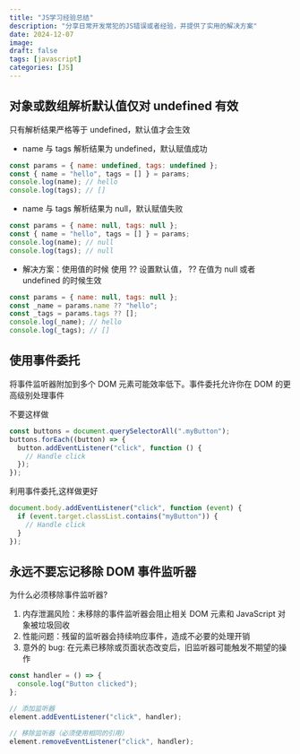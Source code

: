 ```yaml
---
title: "JS学习经验总结"
description: "分享日常开发常犯的JS错误或者经验，并提供了实用的解决方案"
date: 2024-12-07
image:
draft: false
tags: [javascript]
categories: [JS]
---
```


## 对象或数组解析默认值仅对 undefined 有效

只有解析结果严格等于 undefined，默认值才会生效

- name 与 tags 解析结果为 undefined，默认赋值成功

```js
const params = { name: undefined, tags: undefined };
const { name = "hello", tags = [] } = params;
console.log(name); // hello
console.log(tags); // []
```

- name 与 tags 解析结果为 null，默认赋值失败

```js
const params = { name: null, tags: null };
const { name = "hello", tags = [] } = params;
console.log(name); // null
console.log(tags); // null
```

- 解决方案：使用值的时候 使用 ?? 设置默认值， ?? 在值为 null 或者 undefined 的时候生效

```js
const params = { name: null, tags: null };
const _name = params.name ?? "hello";
const _tags = params.tags ?? [];
console.log(_name); // hello
console.log(_tags); // []
```

## 使用事件委托

将事件监听器附加到多个 DOM 元素可能效率低下。事件委托允许你在 DOM 的更高级别处理事件

不要这样做

```js
const buttons = document.querySelectorAll(".myButton");
buttons.forEach((button) => {
  button.addEventListener("click", function () {
    // Handle click
  });
});
```

利用事件委托,这样做更好

```js
document.body.addEventListener("click", function (event) {
  if (event.target.classList.contains("myButton")) {
    // Handle click
  }
});
```

## 永远不要忘记移除 DOM 事件监听器

为什么必须移除事件监听器?

1. 内存泄漏风险：未移除的事件监听器会阻止相关 DOM 元素和 JavaScript 对象被垃圾回收
2. 性能问题：残留的监听器会持续响应事件，造成不必要的处理开销
3. 意外的 bug: 在元素已移除或页面状态改变后，旧监听器可能触发不期望的操作

```js
const handler = () => {
  console.log("Button clicked");
};

// 添加监听器
element.addEventListener("click", handler);

// 移除监听器（必须使用相同的引用）
element.removeEventListener("click", handler);
```
